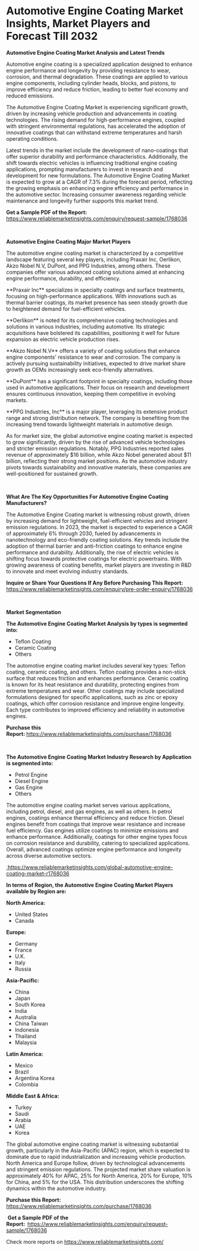 <p><h1>Automotive Engine Coating Market Insights, Market Players and Forecast Till 2032</h1></p><p><strong>Automotive Engine Coating Market Analysis and Latest Trends</strong></p>
<p><p>Automotive engine coating is a specialized application designed to enhance engine performance and longevity by providing resistance to wear, corrosion, and thermal degradation. These coatings are applied to various engine components, including cylinder heads, blocks, and pistons, to improve efficiency and reduce friction, leading to better fuel economy and reduced emissions. </p><p>The Automotive Engine Coating Market is experiencing significant growth, driven by increasing vehicle production and advancements in coating technologies. The rising demand for high-performance engines, coupled with stringent environmental regulations, has accelerated the adoption of innovative coatings that can withstand extreme temperatures and harsh operating conditions. </p><p>Latest trends in the market include the development of nano-coatings that offer superior durability and performance characteristics. Additionally, the shift towards electric vehicles is influencing traditional engine coating applications, prompting manufacturers to invest in research and development for new formulations. The Automotive Engine Coating Market is expected to grow at a CAGR of 7.3% during the forecast period, reflecting the growing emphasis on enhancing engine efficiency and performance in the automotive sector. Increasing consumer awareness regarding vehicle maintenance and longevity further supports this market trend.</p></p>
<p><strong>Get a Sample PDF of the Report:&nbsp;</strong> <a href="https://www.reliablemarketinsights.com/enquiry/request-sample/1768036?utm_campaign=3312&utm_medium=2&utm_source=Github&utm_content=ia&utm_term=03042025&utm_id=automotive-engine-coating">https://www.reliablemarketinsights.com/enquiry/request-sample/1768036</a></p>
<p>&nbsp;</p>
<p><strong>Automotive Engine Coating Major Market Players</strong></p>
<p><p>The automotive engine coating market is characterized by a competitive landscape featuring several key players, including Praxair Inc, Oerlikon, Akzo Nobel N.V, DuPont, and PPG Industries, among others. These companies offer various advanced coating solutions aimed at enhancing engine performance, durability, and efficiency.</p><p>**Praxair Inc** specializes in specialty coatings and surface treatments, focusing on high-performance applications. With innovations such as thermal barrier coatings, its market presence has seen steady growth due to heightened demand for fuel-efficient vehicles.</p><p>**Oerlikon** is noted for its comprehensive coating technologies and solutions in various industries, including automotive. Its strategic acquisitions have bolstered its capabilities, positioning it well for future expansion as electric vehicle production rises.</p><p>**Akzo Nobel N.V** offers a variety of coating solutions that enhance engine components' resistance to wear and corrosion. The company is actively pursuing sustainability initiatives, expected to drive market share growth as OEMs increasingly seek eco-friendly alternatives.</p><p>**DuPont** has a significant footprint in specialty coatings, including those used in automotive applications. Their focus on research and development ensures continuous innovation, keeping them competitive in evolving markets.</p><p>**PPG Industries, Inc** is a major player, leveraging its extensive product range and strong distribution network. The company is benefiting from the increasing trend towards lightweight materials in automotive design.</p><p>As for market size, the global automotive engine coating market is expected to grow significantly, driven by the rise of advanced vehicle technologies and stricter emission regulations. Notably, PPG Industries reported sales revenue of approximately $16 billion, while Akzo Nobel generated about $11 billion, reflecting their strong market positions. As the automotive industry pivots towards sustainability and innovative materials, these companies are well-positioned for sustained growth.</p></p>
<p>&nbsp;</p>
<p><strong>What Are The Key Opportunities For Automotive Engine Coating Manufacturers?</strong></p>
<p><p>The Automotive Engine Coating market is witnessing robust growth, driven by increasing demand for lightweight, fuel-efficient vehicles and stringent emission regulations. In 2023, the market is expected to experience a CAGR of approximately 6% through 2030, fueled by advancements in nanotechnology and eco-friendly coating solutions. Key trends include the adoption of thermal barrier and anti-friction coatings to enhance engine performance and durability. Additionally, the rise of electric vehicles is shifting focus towards protective coatings for electric powertrains. With growing awareness of coating benefits, market players are investing in R&D to innovate and meet evolving industry standards.</p></p>
<p><strong>Inquire or Share Your Questions If Any Before Purchasing This Report:</strong> <a href="https://www.reliablemarketinsights.com/enquiry/pre-order-enquiry/1768036?utm_campaign=3312&utm_medium=2&utm_source=Github&utm_content=ia&utm_term=03042025&utm_id=automotive-engine-coating">https://www.reliablemarketinsights.com/enquiry/pre-order-enquiry/1768036</a></p>
<p>&nbsp;</p>
<p><strong>Market Segmentation</strong></p>
<p><strong>The Automotive Engine Coating Market Analysis by types is segmented into:</strong></p>
<p><ul><li>Teflon Coating</li><li>Ceramic Coating</li><li>Others</li></ul></p>
<p><p>The automotive engine coating market includes several key types: Teflon coating, ceramic coating, and others. Teflon coating provides a non-stick surface that reduces friction and enhances performance. Ceramic coating is known for its heat resistance and durability, protecting engines from extreme temperatures and wear. Other coatings may include specialized formulations designed for specific applications, such as zinc or epoxy coatings, which offer corrosion resistance and improve engine longevity. Each type contributes to improved efficiency and reliability in automotive engines.</p></p>
<p><strong>Purchase this Report:&nbsp;</strong><a href="https://www.reliablemarketinsights.com/purchase/1768036?utm_campaign=3312&utm_medium=2&utm_source=Github&utm_content=ia&utm_term=03042025&utm_id=automotive-engine-coating">https://www.reliablemarketinsights.com/purchase/1768036</a></p>
<p>&nbsp;</p>
<p><strong>The Automotive Engine Coating Market Industry Research by Application is segmented into:</strong></p>
<p><ul><li>Petrol Engine</li><li>Diesel Engine</li><li>Gas Engine</li><li>Others</li></ul></p>
<p><p>The automotive engine coating market serves various applications, including petrol, diesel, and gas engines, as well as others. In petrol engines, coatings enhance thermal efficiency and reduce friction. Diesel engines benefit from coatings that improve wear resistance and increase fuel efficiency. Gas engines utilize coatings to minimize emissions and enhance performance. Additionally, coatings for other engine types focus on corrosion resistance and durability, catering to specialized applications. Overall, advanced coatings optimize engine performance and longevity across diverse automotive sectors.</p></p>
<p><a href="https://www.reliablemarketinsights.com/global-automotive-engine-coating-market-r1768036?utm_campaign=3312&utm_medium=2&utm_source=Github&utm_content=ia&utm_term=03042025&utm_id=automotive-engine-coating">&nbsp;https://www.reliablemarketinsights.com/global-automotive-engine-coating-market-r1768036</a></p>
<p><strong>In terms of Region, the Automotive Engine Coating Market Players available by Region are:</strong></p>
<p>
    <p> <strong> North America: </strong>
        <ul>
            <li>United States</li>
            <li>Canada</li>
        </ul>
        </p> 
    <p> <strong> Europe: </strong>
        <ul>
            <li>Germany</li>
            <li>France</li>
            <li>U.K.</li>
            <li>Italy</li>
            <li>Russia</li>
        </ul>
        </p> 
    <p> <strong> Asia-Pacific: </strong>
        <ul>
            <li>China</li>
            <li>Japan</li>
            <li>South Korea</li>
            <li>India</li>
            <li>Australia</li>
            <li>China Taiwan</li>
            <li>Indonesia</li>
            <li>Thailand</li>
            <li>Malaysia</li>
        </ul>
        </p> 
    <p> <strong> Latin America: </strong>
        <ul>
            <li>Mexico</li>
            <li>Brazil</li>
            <li>Argentina Korea</li>
            <li>Colombia</li>
        </ul>
        </p> 
    <p> <strong> Middle East & Africa: </strong>
        <ul>
            <li>Turkey</li>
            <li>Saudi</li>
            <li>Arabia</li>
            <li>UAE</li>
            <li>Korea</li>
        </ul>
    </p>
    </p>
<p><p>The global automotive engine coating market is witnessing substantial growth, particularly in the Asia-Pacific (APAC) region, which is expected to dominate due to rapid industrialization and increasing vehicle production. North America and Europe follow, driven by technological advancements and stringent emission regulations. The projected market share valuation is approximately 40% for APAC, 25% for North America, 20% for Europe, 10% for China, and 5% for the USA. This distribution underscores the shifting dynamics within the automotive industry.</p></p>
<p><strong>Purchase this Report: </strong><a href="https://www.reliablemarketinsights.com/purchase/1768036?utm_campaign=3312&utm_medium=2&utm_source=Github&utm_content=ia&utm_term=03042025&utm_id=automotive-engine-coating">https://www.reliablemarketinsights.com/purchase/1768036</a></p>
<p>&nbsp;<strong>Get a Sample PDF of the Report:&nbsp;&nbsp;</strong><a href="https://www.reliablemarketinsights.com/enquiry/request-sample/1768036?utm_campaign=3312&utm_medium=2&utm_source=Github&utm_content=ia&utm_term=03042025&utm_id=automotive-engine-coating">https://www.reliablemarketinsights.com/enquiry/request-sample/1768036</a></p>
<p><strong></strong></p>
<p>Check more reports on <a href="https://www.reliablemarketinsights.com/?utm_campaign=3312&utm_medium=2&utm_source=Github&utm_content=ia&utm_term=03042025&utm_id=automotive-engine-coating">https://www.reliablemarketinsights.com/</a></p>